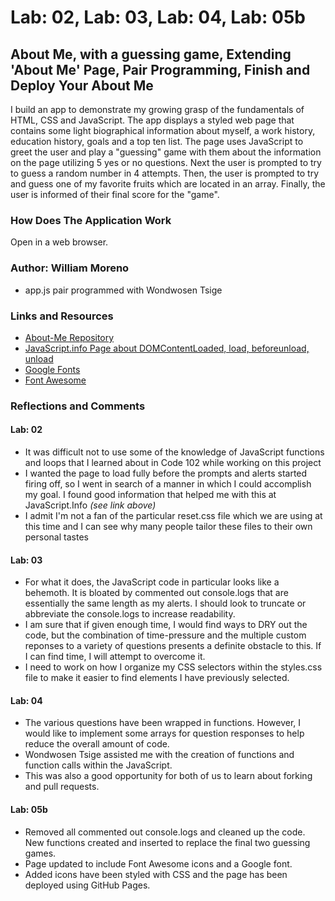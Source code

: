 # Lab: 02, Lab: 03, Lab: 04, Lab: 05b

## About Me, with a guessing game, Extending 'About Me' Page, Pair Programming, Finish and Deploy Your About Me

I build an app to demonstrate my growing grasp of the fundamentals of HTML, CSS and JavaScript. The app displays a styled web page that contains some light biographical information about myself, a work history, education history, goals and a top ten list. The page uses JavaScript to greet the user and play a "guessing" game with them about the information on the page utilizing 5 yes or no questions. Next the user is prompted to try to guess a random number in 4 attempts. Then, the user is prompted to try and guess one of my favorite fruits which are located in an array. Finally, the user is informed of their final score for the "game".

### How Does The Application Work

Open in a web browser.

### Author: William Moreno

- app.js pair programmed with Wondwosen Tsige

### Links and Resources

- [About-Me Repository](https://github.com/William-Moreno/About-Me)
- [JavaScript.info Page about DOMContentLoaded, load, beforeunload, unload](https://javascript.info/onload-ondomcontentloaded)
- [Google Fonts](https://fonts.google.com/)
- [Font Awesome](https://fontawesome.com/)

### Reflections and Comments

#### Lab: 02

- It was difficult not to use some of the knowledge of JavaScript functions and loops that I learned about in Code 102 while working on this project
- I wanted the page to load fully before the prompts and alerts started firing off, so I went in search of a manner in which I could accomplish my goal. I found good information that helped me with this at JavaScript.Info _(see link above)_
- I admit I'm not a fan of the particular reset.css file which we are using at this time and I can see why many people tailor these files to their own personal tastes

#### Lab: 03

- For what it does, the JavaScript code in particular looks like a behemoth. It is bloated by commented out console.logs that are essentially the same length as my alerts. I should look to truncate or abbreviate the console.logs to increase readability.
- I am sure that if given enough time, I would find ways to DRY out the code, but the combination of time-pressure and the multiple custom reponses to a variety of questions presents a definite obstacle to this. If I can find time, I will attempt to overcome it.
- I need to work on how I organize my CSS selectors within the styles.css file to make it easier to find elements I have previously selected.

#### Lab: 04

- The various questions have been wrapped in functions. However, I would like to implement some arrays for question responses to help reduce the overall amount of code.
- Wondwosen Tsige assisted me with the creation of functions and function calls within the JavaScript.
- This was also a good opportunity for both of us to learn about forking and pull requests.

#### Lab: 05b

- Removed all commented out console.logs and cleaned up the code. New functions created and inserted to replace the final two guessing games.
- Page updated to include Font Awesome icons and a Google font.
- Added icons have been styled with CSS and the page has been deployed using GitHub Pages.
